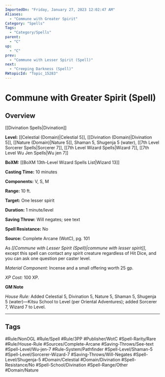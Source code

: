 ```yaml
---
ImportedOn: "Friday, January 27, 2023 12:02:47 AM"
Aliases:
  - "Commune with Greater Spirit"
Category: "Spells"
Tags:
  - "Category/Spells"
parent:
  - "C"
up:
  - "C"
prev:
  - "Commune with Lesser Spirit (Spell)"
next:
  - "Creeping Darkness (Spell)"
RWtopicId: "Topic_15283"
---
```

# Commune with Greater Spirit (Spell)
## Overview
[[Divination Spells|Divination]]

**Level:** [[Celestial (Domain)|Celestial 5]], [[Divination (Domain)|Divination 5]], [[Nature (Domain)|Nature 5]], Shaman 5, Shugenja 5 (water), [[7th Level Sorcerer Spells|Sorcerer 7]], [[7th Level Wizard Spells|Wizard 7]], [[7th Level Wu Jen Spells|Wu jen 7]]

**BoXM:** [[BoXM 13th-Level Wizard Spells List|Wizard 13]]

**Casting Time:** 10 minutes

**Components:** V, S, M

**Range:** 10 ft.

**Target:** One lesser spirit

**Duration:** 1 minute/level

**Saving Throw:** Will negates; see text

**Spell Resistance:** No

**Source:** Complete Arcane (WotC), pg. 101

As *[[Commune with Lesser Spirit (Spell)|commune with lesser spirit]]*, except this spell can contact any spirit creature regardless of Hit Dice, and you can ask one question per caster level.

*Material Component:* Incense and a small offering worth 25 gp.

*XP Cost:* 100 XP.

**GM Note**

*House Rule:* Added Celestial 5, Divination 5, Nature 5, Shaman 5, Shugenja 5 (water)—Kitsu School to Level (per Oriental Adventures); added Sorcerer 7, Wizard 7 to Level.


---
## Tags
#Rule/NonOGL #Rule/Spell #Rule/3PP #Publisher/WotC #Spell-Rarity/Rare #Rule/House-Rule #Sources/Complete-Arcane #Saving-Throws/See-text #Spell-Level/Wu-jen-7 #Rule-System/Pathfinder #Spell-Level/Shaman-5 #Spell-Level/Sorcerer-Wizard-7 #Saving-Throws/Will-Negates #Spell-Level/Shugenja-5 #Domain/Celestial #Domain/Divination #Spell-Resistance/No #Spell-School/Divination #Spell-Range/Other #Domain/Nature

